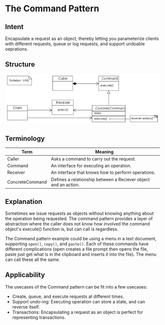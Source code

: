 # The Command Pattern

## Intent

Encapsulate a request as an object, thereby letting you parameterize clients
with different requests, queue or log requests, and support undoable oeprations.

## Structure

![](../../resources/command_pattern_uml.png)

## Terminology

| Term            | Meaning                                                         |
| --------------- | --------------------------------------------------------------- |
| Caller          | Asks a command to carry out the request.                        |
| Command         | An interface for executing an operation.                        |
| Receiver        | An interface that knows how to perform operations.              |
| ConcreteCommand | Defines a relationship between a Reciever object and an action. |

## Explanation

Sometimes we issue requests as objects without knowing anything about the operation being requested.
The command pattern provides a layer of abstraction where the caller does not
know how involved the command object's execute() function is, but can call is regardless.

The Command pattern example could be using a menu in a text document,
supporting `open()`, `copy()`, and `paste()`.  Each of these commands have
different complications (open creates a file prompt then opens the file, paste
just get what is in the clipboard and inserts it into the file). The menu can
call these all the same.

## Applicability

The usecases of the Command pattern can be fit into a few usecases:
 * Create, queue, and execute requests at different times. 
 * Support undo-ing: Executing operation can store a state, and can reverse itself.
 * Transactions: Encapsulating a request as an object is perfect for representing transactions.
